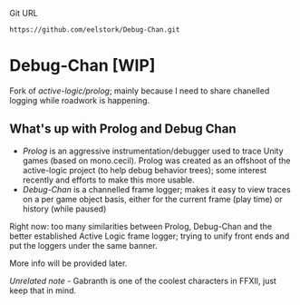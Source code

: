 Git URL
```
https://github.com/eelstork/Debug-Chan.git
```

# Debug-Chan [WIP]

Fork of *active-logic/prolog*; mainly because I need to share chanelled logging while roadwork is happening.

## What's up with Prolog and Debug Chan

- *Prolog* is an aggressive instrumentation/debugger used to trace Unity games (based on mono.cecil). Prolog was created as an offshoot of the active-logic project (to help debug behavior trees); some interest recently and efforts to make this more usable.
- *Debug-Chan* is a channelled frame logger; makes it easy to view traces on a per game object basis, either for the current frame (play time) or history (while paused)

Right now: too many similarities between Prolog, Debug-Chan and the better established Active Logic frame logger; trying to unify front ends and put the loggers under the same banner.

More info will be provided later.

*Unrelated note* - Gabranth is one of the coolest characters in FFXII, just keep that in mind.
